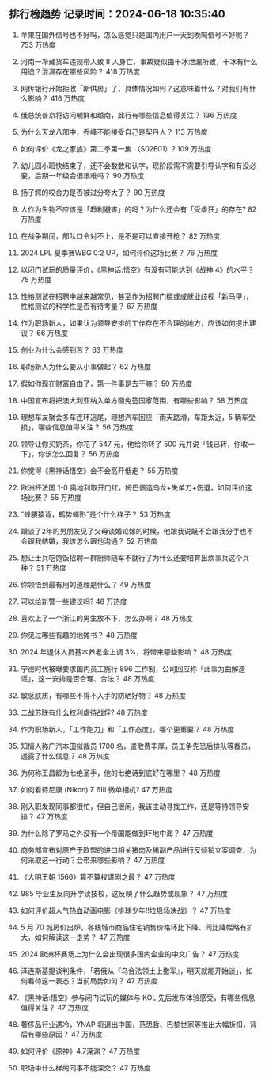 
## 排行榜趋势 记录时间：2024-06-18 10:35:40
  
  1. 苹果在国外信号也不好吗，怎么感觉只是国内用户一天到晚喊信号不好呢？ 753 万热度
    
  2. 河南一冷藏货车违规带人致 8 人身亡，事故疑似由干冰泄漏所致，干冰有什么用途？泄漏存在哪些风险？ 418 万热度
    
  3. 网传银行开始拒收「断供房」了，具体情况如何？这意味着什么？对我们有什么影响？ 416 万热度
    
  4. 俄总统普京将访问朝鲜和越南，此行有哪些信息值得关注？ 136 万热度
    
  5. 为什么天龙八部中，乔峰不能接受自己是契丹人？ 113 万热度
    
  6. 如何评价《龙之家族》第二季第一集 （S02E01）? 109 万热度
    
  7. 幼儿园小班快结束了，还不会数数和认字，现阶段需不需要引导认字和有没必要，后期一年级会很艰难吗？ 90 万热度
    
  8. 扬子鳄的咬合力是否被过分夸大了？ 90 万热度
    
  9. 人作为生物不应该是「趋利避害」的吗？为什么还会有「受虐狂」的存在? 82 万热度
    
  10. 在战争期间，部队口令对不上，是不是可以直接开枪？ 82 万热度
    
  11. 2024 LPL 夏季赛WBG 0:2 UP，如何评价这场比赛？ 76 万热度
    
  12. 以闭门试玩的质量评价，《黑神话:悟空》有没有可能达到《战神 4》的水平？ 75 万热度
    
  13. 性格测试在招聘中越来越常见，甚至作为招聘门槛或成就业歧视「新马甲」，性格测试的科学性是否有待考量？ 67 万热度
    
  14. 作为职场新人，如果认为领导安排的工作存在不合理的地方，应该如何提出建议？ 66 万热度
    
  15. 创业为什么会感到苦？ 63 万热度
    
  16. 职场新人为什么要从小事做起？ 62 万热度
    
  17. 假如你现在财富自由了，第一件事是去干嘛？ 59 万热度
    
  18. 中国宣布将把澳大利亚纳入单方面免签国家范围，有哪些影响？ 58 万热度
    
  19. 理想车友聚会多车连环追尾，理想汽车回应「雨天路滑，车距太近，5 辆车受损」，哪些信息值得关注？ 56 万热度
    
  20. 领导让你买奶茶，你花了 547 元，他给你转了 500 元并说「钱已转，你收一下」，你该怎么回复？ 56 万热度
    
  21. 你觉得《黑神话悟空》会不会高开低走？ 55 万热度
    
  22. 欧洲杯法国 1-0 奥地利取开门红，姆巴佩造乌龙+失单刀+伤退，如何评价这场比赛？ 55 万热度
    
  23. “蜂腰猿背，鹤势螂形”是个什么样子？ 53 万热度
    
  24. 跟谈了2年的男朋友见了父母谈婚论嫁的时候，他跟我说既不会跟我分手也不会跟我结婚，我该怎么跟他沟通？ 52 万热度
    
  25. 想让士兵吃饱饭招聘一群厨师随军不就行了为什么还要培育出炊事兵这个兵种？ 51 万热度
    
  26. 你领悟到最有用的道理是什么？ 49 万热度
    
  27. 可以给新警一些建议吗? 48 万热度
    
  28. 喜欢上了一个浙江的男生放不下，怎么办啊？ 48 万热度
    
  29. 你见过哪些有趣的地摊书？ 48 万热度
    
  30. 2024 年退休人员基本养老金上调 3%，将带来哪些影响？ 48 万热度
    
  31. 宁德时代被曝要求国内员工施行 896 工作制，公司回应称「此事为曲解造谣」，这一安排是否合理、合法？ 48 万热度
    
  32. 敏感肤质，有哪些不得不入手的防晒好物？ 48 万热度
    
  33. 二战苏联有什么权利虐待战俘? 48 万热度
    
  34. 作为职场新人，「工作能力」和「工作态度」，哪个更重要？ 48 万热度
    
  35. 知情人称广汽本田拟裁员 1700 名，遣散费丰厚，员工争先恐后排队等裁员，透露了什么信息？ 48 万热度
    
  36. 为何称王昌龄为七绝圣手，他的七绝诗到底好在哪里？ 48 万热度
    
  37. 如何看待尼康 (Nikon) Z 6III 微单相机? 47 万热度
    
  38. 刚入职发现同事都很忙，但自己很闲，我该主动寻找工作，还是等待领导安排？ 47 万热度
    
  39. 为什么除了罗马之外没有一个帝国能做到环地中海？ 47 万热度
    
  40. 商务部宣布对原产于欧盟的进口相关猪肉及猪副产品进行反倾销立案调查，为何采取这一行动？会带来哪些影响？ 47 万热度
    
  41. 《大明王朝 1566》算不算权谋剧之最？ 47 万热度
    
  42. 985 毕业生反向升学读技校，这反映了什么趋势或现象？ 47 万热度
    
  43. 如何评价超人气热血动画电影《排球少年!!垃圾场决战》？ 47 万热度
    
  44. 5 月 70 城房价出炉，各线城市商品住宅销售价格环比下降、同比降幅略有扩大，如何解读这一走势？ 47 万热度
    
  45. 2024 欧洲杯赛场上为什么会出现很多国内企业的中文广告？ 47 万热度
    
  46. 泽连斯基提谈判条件，「若俄从『乌合法领土上撤军』，明天就能开始谈」，如何看待这一表态？当前局势如何？ 47 万热度
    
  47. 《黑神话:悟空》参与闭门试玩的媒体与 KOL 先后发布体验感受，有哪些信息值得关注？ 47 万热度
    
  48. 奢侈品行业遇冷，YNAP 将退出中国，范思哲、巴黎世家等推出大幅折扣，背后有哪些原因？ 47 万热度
    
  49. 如何评价《原神》4.7深渊？ 47 万热度
    
  50. 职场中什么样的同事不能深交？ 47 万热度
    